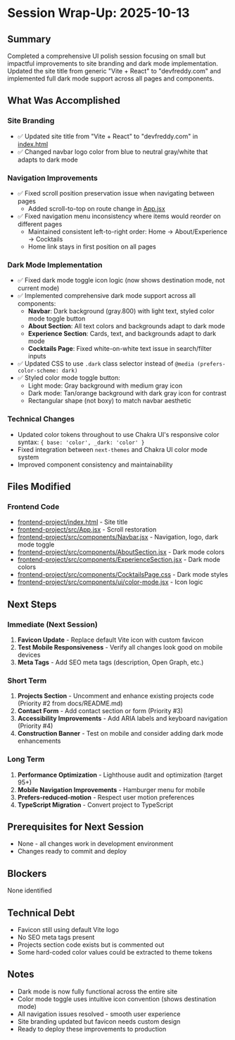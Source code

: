 # Session Wrap-Up: 2025-10-13

## Summary

Completed a comprehensive UI polish session focusing on small but impactful improvements to site branding and dark mode implementation. Updated the site title from generic "Vite + React" to "devfreddy.com" and implemented full dark mode support across all pages and components.

## What Was Accomplished

### Site Branding
- ✅ Updated site title from "Vite + React" to "devfreddy.com" in [index.html](../../frontend-project/index.html)
- ✅ Changed navbar logo color from blue to neutral gray/white that adapts to dark mode

### Navigation Improvements
- ✅ Fixed scroll position preservation issue when navigating between pages
  - Added scroll-to-top on route change in [App.jsx](../../frontend-project/src/App.jsx)
- ✅ Fixed navigation menu inconsistency where items would reorder on different pages
  - Maintained consistent left-to-right order: Home → About/Experience → Cocktails
  - Home link stays in first position on all pages

### Dark Mode Implementation
- ✅ Fixed dark mode toggle icon logic (now shows destination mode, not current mode)
- ✅ Implemented comprehensive dark mode support across all components:
  - **Navbar**: Dark background (gray.800) with light text, styled color mode toggle button
  - **About Section**: All text colors and backgrounds adapt to dark mode
  - **Experience Section**: Cards, text, and backgrounds adapt to dark mode
  - **Cocktails Page**: Fixed white-on-white text issue in search/filter inputs
- ✅ Updated CSS to use `.dark` class selector instead of `@media (prefers-color-scheme: dark)`
- ✅ Styled color mode toggle button:
  - Light mode: Gray background with medium gray icon
  - Dark mode: Tan/orange background with dark gray icon for contrast
  - Rectangular shape (not boxy) to match navbar aesthetic

### Technical Changes
- Updated color tokens throughout to use Chakra UI's responsive color syntax: `{ base: 'color', _dark: 'color' }`
- Fixed integration between `next-themes` and Chakra UI color mode system
- Improved component consistency and maintainability

## Files Modified

### Frontend Code
- [frontend-project/index.html](../../frontend-project/index.html) - Site title
- [frontend-project/src/App.jsx](../../frontend-project/src/App.jsx) - Scroll restoration
- [frontend-project/src/components/Navbar.jsx](../../frontend-project/src/components/Navbar.jsx) - Navigation, logo, dark mode toggle
- [frontend-project/src/components/AboutSection.jsx](../../frontend-project/src/components/AboutSection.jsx) - Dark mode colors
- [frontend-project/src/components/ExperienceSection.jsx](../../frontend-project/src/components/ExperienceSection.jsx) - Dark mode colors
- [frontend-project/src/components/CocktailsPage.css](../../frontend-project/src/components/CocktailsPage.css) - Dark mode styles
- [frontend-project/src/components/ui/color-mode.jsx](../../frontend-project/src/components/ui/color-mode.jsx) - Icon logic

## Next Steps

### Immediate (Next Session)
1. **Favicon Update** - Replace default Vite icon with custom favicon
2. **Test Mobile Responsiveness** - Verify all changes look good on mobile devices
3. **Meta Tags** - Add SEO meta tags (description, Open Graph, etc.)

### Short Term
1. **Projects Section** - Uncomment and enhance existing projects code (Priority #2 from docs/README.md)
2. **Contact Form** - Add contact section or form (Priority #3)
3. **Accessibility Improvements** - Add ARIA labels and keyboard navigation (Priority #4)
4. **Construction Banner** - Test on mobile and consider adding dark mode enhancements

### Long Term
1. **Performance Optimization** - Lighthouse audit and optimization (target 95+)
2. **Mobile Navigation Improvements** - Hamburger menu for mobile
3. **Prefers-reduced-motion** - Respect user motion preferences
4. **TypeScript Migration** - Convert project to TypeScript

## Prerequisites for Next Session

- None - all changes work in development environment
- Changes ready to commit and deploy

## Blockers

None identified

## Technical Debt

- Favicon still using default Vite logo
- No SEO meta tags present
- Projects section code exists but is commented out
- Some hard-coded color values could be extracted to theme tokens

## Notes

- Dark mode is now fully functional across the entire site
- Color mode toggle uses intuitive icon convention (shows destination mode)
- All navigation issues resolved - smooth user experience
- Site branding updated but favicon needs custom design
- Ready to deploy these improvements to production
